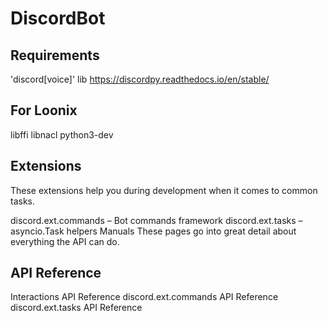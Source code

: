 # DiscordBot

## Requirements
'discord[voice]' lib https://discordpy.readthedocs.io/en/stable/

## For Loonix
libffi
libnacl
python3-dev


## Extensions
These extensions help you during development when it comes to common tasks.

discord.ext.commands – Bot commands framework
discord.ext.tasks – asyncio.Task helpers
Manuals
These pages go into great detail about everything the API can do.

## API Reference
Interactions API Reference
discord.ext.commands API Reference
discord.ext.tasks API Reference